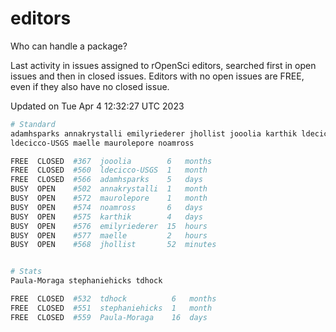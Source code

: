 # editors

Who can handle a package?

Last activity in issues assigned to rOpenSci editors, searched first in open
issues and then in closed issues. Editors with no open issues are FREE, even if
they also have no closed issue.


Updated on Tue Apr 4 12:32:27 UTC 2023

```bash
# Standard
adamhsparks annakrystalli emilyriederer jhollist jooolia karthik ldecicco
ldecicco-USGS maelle maurolepore noamross

FREE  CLOSED  #367  jooolia        6   months
FREE  CLOSED  #560  ldecicco-USGS  1   month
FREE  CLOSED  #566  adamhsparks    5   days
BUSY  OPEN    #502  annakrystalli  1   month
BUSY  OPEN    #572  maurolepore    1   month
BUSY  OPEN    #574  noamross       6   days
BUSY  OPEN    #575  karthik        4   days
BUSY  OPEN    #576  emilyriederer  15  hours
BUSY  OPEN    #577  maelle         2   hours
BUSY  OPEN    #568  jhollist       52  minutes


# Stats
Paula-Moraga stephaniehicks tdhock

FREE  CLOSED  #532  tdhock          6   months
FREE  CLOSED  #551  stephaniehicks  1   month
FREE  CLOSED  #559  Paula-Moraga    16  days
```
